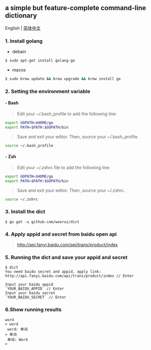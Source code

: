 ## a simple but feature-complete command-line dictionary

English | [简体中文](./README-zh_CN.md)

### 1. Install golang

+ debain
``` bash
$ sudo apt-get install golang-go
```

+ macos
``` bash
$ sudo brew update && brew upgrade && brew install go
```

### 2. Setting the environment variable

#### - Bash

> Edit your ~/.bash_profile to add the following line:

``` bash
export GOPATH=$HOME/go
export PATH=$PATH:$GOPATH/bin
```

> Save and exit your editor. Then, source your ~/.bash_profile.

``` bash
source ~/.bash_profile
```

#### - Zsh

> Edit your ~/.zshrc file to add the following line:

``` bash
export GOPATH=$HOME/go
export PATH=$PATH:$GOPATH/bin
```

> Save and exit your editor. Then, source your ~/.zshrc.

``` bash
source ~/.zshrc
```

### 3. Install the dict

```
$ go get -u github.com/woorui/dict
```

### 4. Apply appid and secret from baidu open api

> http://api.fanyi.baidu.com/api/trans/product/index

### 5. Running the dict and save your appid and secret

```
$ dict
You need baidu secret and appid, apply link: http://api.fanyi.baidu.com/api/trans/product/index // Enter

Input your baidu appid
`YOUR_BAIDU_APPID` // Enter
Input your baidu secret
`YOUR_BAIDU_SECRET` // Enter
```

### 6.Show running results
```
word
> word
 word: 单词
> 单词
 单词: Word
> 
```